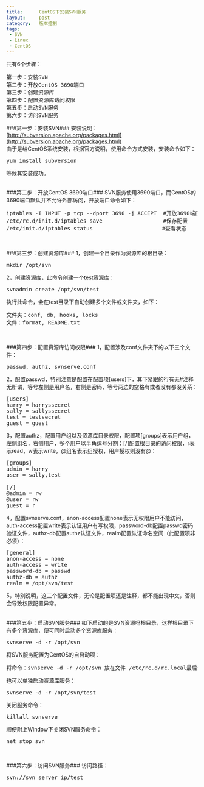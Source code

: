 ```yaml
--- 
title:      CentOS下安装SVN服务
layout:     post
category:   版本控制
tags: 
 - SVN
 - Linux
 - CentOS
---
```


共有6个步骤：
<pre>
第一步：安装SVN
第二步：开放CentOS 3690端口
第三步：创建资源库
第四步：配置资源库访问权限
第五步：启动SVN服务
第六步：访问SVN服务
</pre>
<!-- more -->

###第一步：安装SVN###
安装说明：[http://subversion.apache.org/packages.html](http://subversion.apache.org/packages.html)
<br />由于是给CentOS系统安装，根据官方说明，使用命令方式安装，安装命令如下：
<pre>
yum install subversion
</pre>
等候其安装成功。
<br /><br />

###第二步：开放CentOS 3690端口###
SVN服务使用3690端口，而CentOS的3690端口默认并不允许外部访问，开放端口命令如下：
<br />
<pre>
iptables -I INPUT -p tcp --dport 3690 -j ACCEPT  #开放3690端口
/etc/rc.d/init.d/iptables save                   #保存配置
/etc/init.d/iptables status  　                  #查看状态
</pre>
<br />

###第三步：创建资源库###
1，创建一个目录作为资源库的根目录：
<pre>
mkdir /opt/svn
</pre>
2，创建资源库，此命令创建一个test资源库：
<pre>
svnadmin create /opt/svn/test
</pre>
执行此命令，会在test目录下自动创建多个文件或文件夹，如下：
<pre>
文件夹：conf, db, hooks, locks
文件：format, README.txt
</pre>
<br />

###第四步：配置资源库访问权限###
1，配置涉及conf文件夹下的以下三个文件：
<pre>
passwd, authz, svnserve.conf
</pre>
2，配置passwd，特别注意是配置在配置项[users]下，其下紧跟的行有无#注释无所谓，等号左侧是用户名，右侧是密码，等号两边的空格有或者没有都没关系：
<pre>
[users]
harry = harryssecret
sally = sallyssecret
test = testsecret
guest = guest
</pre>
3，配置authz，配置用户组以及资源库目录权限，配置项[groups]表示用户组，左侧组名，右侧用户，多个用户以半角逗号分割；[/]配置根目录的访问权限，r表示read，w表示write，@组名表示组授权，用户授权则没有@：
<pre>
[groups]
admin = harry
user = sally,test

[/]
@admin = rw
@user = rw
guest = r
</pre>
4，配置svnserve.conf，anon-access配置none表示无权限用户不能访问，auth-access配置write表示认证用户有写权限，password-db配置passwd密码验证文件，authz-db配置authz认证文件，realm配置认证命名空间（此配置项非必须）：
<pre>
[general]
anon-access = none
auth-access = write
password-db = passwd
authz-db = authz
realm = /opt/svn/test
</pre>
5，特别说明，这三个配置文件，无论是配置项还是注释，都不能出现中文，否则会导致权限配置异常。
<br /><br />

###第五步：启动SVN服务###
如下启动的是SVN资源吗根目录，这样根目录下有多个资源库，便可同时启动多个资源库服务：
<pre>
svnserve -d -r /opt/svn
</pre>
将SVN服务配置为CentOS的自启动项：
<pre>
将命令：svnserve -d -r /opt/svn 放在文件 /etc/rc.d/rc.local最后一行
</pre>
也可以单独启动资源库服务：
<pre>
svnserve -d -r /opt/svn/test
</pre>
关闭服务命令：
<pre>
killall svnserve
</pre>
顺便附上Window下关闭SVN服务命令：
<pre>
net stop svn
</pre>
<br />

###第六步：访问SVN服务###
访问路径：
<pre>
svn://svn server ip/test
</pre>